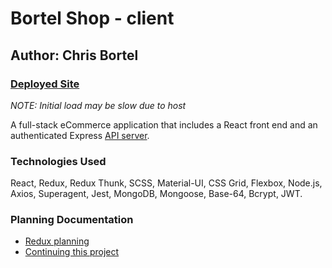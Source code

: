 # Bortel Shop - client

## Author: Chris Bortel

### [Deployed Site](https://www.bortel-shop.com)

*NOTE: Initial load may be slow due to host*

​A full-stack eCommerce application that includes a React front end and an authenticated Express [API server](https://github.com/Chris-Bortel-401-advanced-javascript/auth-server-access-control).

### Technologies Used
​React, Redux, Redux Thunk, SCSS, Material-UI, CSS Grid, Flexbox, Node.js, Axios, Superagent, Jest, MongoDB, Mongoose, Base-64, Bcrypt, JWT. 

### Planning Documentation
- [Redux planning](./reduxPlanning.md)
- [Continuing this project](./TODOs.md)
  
